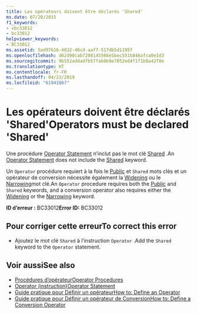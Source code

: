 ```yaml
---
title: Les opérateurs doivent être déclarés 'Shared'
ms.date: 07/20/2015
f1_keywords:
- vbc33012
- bc33012
helpviewer_keywords:
- BC33012
ms.assetid: 5ad97616-4032-46cd-aaf7-517db5d1195f
ms.openlocfilehash: d62d90cab7208145566e5bec551b846afca0e1d3
ms.sourcegitcommit: 9b552addadfb57fab0b9e7852ed4f1f1b8a42f8e
ms.translationtype: HT
ms.contentlocale: fr-FR
ms.lasthandoff: 04/23/2019
ms.locfileid: "61941867"
---
```

# <a name="operators-must-be-declared-shared"></a><span data-ttu-id="bcae1-102">Les opérateurs doivent être déclarés 'Shared'</span><span class="sxs-lookup"><span data-stu-id="bcae1-102">Operators must be declared 'Shared'</span></span>
<span data-ttu-id="bcae1-103">Une procédure [Operator Statement](../../visual-basic/language-reference/statements/operator-statement.md) n’inclut pas le mot clé [Shared](../../visual-basic/language-reference/modifiers/shared.md) .</span><span class="sxs-lookup"><span data-stu-id="bcae1-103">An [Operator Statement](../../visual-basic/language-reference/statements/operator-statement.md) does not include the [Shared](../../visual-basic/language-reference/modifiers/shared.md) keyword.</span></span>  
  
 <span data-ttu-id="bcae1-104">Un `Operator` procédure requiert à la fois le [Public](../../visual-basic/language-reference/modifiers/public.md) et `Shared` mots clés et un opérateur de conversion nécessite également la [Widening](../../visual-basic/language-reference/modifiers/widening.md) ou le [Narrowing](../../visual-basic/language-reference/modifiers/narrowing.md)mot clé.</span><span class="sxs-lookup"><span data-stu-id="bcae1-104">An `Operator` procedure requires both the [Public](../../visual-basic/language-reference/modifiers/public.md) and `Shared` keywords, and a conversion operator also requires either the [Widening](../../visual-basic/language-reference/modifiers/widening.md) or the [Narrowing](../../visual-basic/language-reference/modifiers/narrowing.md) keyword.</span></span>  
  
 <span data-ttu-id="bcae1-105">**ID d’erreur :** BC33012</span><span class="sxs-lookup"><span data-stu-id="bcae1-105">**Error ID:** BC33012</span></span>  
  
## <a name="to-correct-this-error"></a><span data-ttu-id="bcae1-106">Pour corriger cette erreur</span><span class="sxs-lookup"><span data-stu-id="bcae1-106">To correct this error</span></span>  
  
- <span data-ttu-id="bcae1-107">Ajoutez le mot clé `Shared` à l’instruction `Operator` .</span><span class="sxs-lookup"><span data-stu-id="bcae1-107">Add the `Shared` keyword to the `Operator` statement.</span></span>  
  
## <a name="see-also"></a><span data-ttu-id="bcae1-108">Voir aussi</span><span class="sxs-lookup"><span data-stu-id="bcae1-108">See also</span></span>

- [<span data-ttu-id="bcae1-109">Procédures d’opérateur</span><span class="sxs-lookup"><span data-stu-id="bcae1-109">Operator Procedures</span></span>](../../visual-basic/programming-guide/language-features/procedures/operator-procedures.md)
- [<span data-ttu-id="bcae1-110">Operator (instruction)</span><span class="sxs-lookup"><span data-stu-id="bcae1-110">Operator Statement</span></span>](../../visual-basic/language-reference/statements/operator-statement.md)
- [<span data-ttu-id="bcae1-111">Guide pratique pour Définir un opérateur</span><span class="sxs-lookup"><span data-stu-id="bcae1-111">How to: Define an Operator</span></span>](../../visual-basic/programming-guide/language-features/procedures/how-to-define-an-operator.md)
- [<span data-ttu-id="bcae1-112">Guide pratique pour Définir un opérateur de Conversion</span><span class="sxs-lookup"><span data-stu-id="bcae1-112">How to: Define a Conversion Operator</span></span>](../../visual-basic/programming-guide/language-features/procedures/how-to-define-a-conversion-operator.md)
